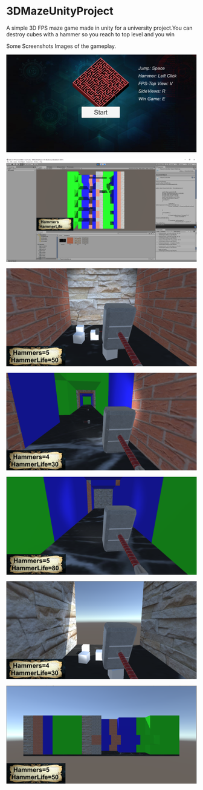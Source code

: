 # 3DMazeUnityProject
A simple 3D FPS maze game made in unity for a university project.You can destroy cubes with a hammer so you reach to top level and you win

Some Screenshots Images of the gameplay.

![alt text](https://github.com/EneasLari/3DMazeUnityProject/blob/master/screenshots/startmenu.PNG)

![alt text](https://github.com/EneasLari/3DMazeUnityProject/blob/master/screenshots/topview.PNG)

![alt text](https://github.com/EneasLari/3DMazeUnityProject/blob/master/screenshots/destroyedcube.PNG)

![alt text](https://github.com/EneasLari/3DMazeUnityProject/blob/master/screenshots/gameplay1.PNG)

![alt text](https://github.com/EneasLari/3DMazeUnityProject/blob/master/screenshots/gameplay2.PNG)

![alt text](https://github.com/EneasLari/3DMazeUnityProject/blob/master/screenshots/gameplay3.PNG)

![alt text](https://github.com/EneasLari/3DMazeUnityProject/blob/master/screenshots/sideview.PNG)
